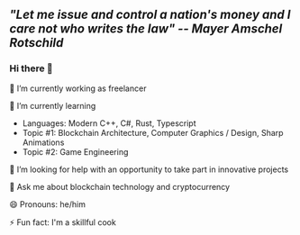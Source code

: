 ## ***"Let me issue and control a nation's money and I care not who writes the law" -- Mayer Amschel Rotschild***

### Hi there 👋

🔭 I’m currently working as freelancer

🌱 I’m currently learning
  - Languages: Modern C++, C#, Rust, Typescript
  - Topic #1: Blockchain Architecture, Computer Graphics / Design, Sharp Animations
  - Topic #2: Game Engineering

🤔 I’m looking for help with an opportunity to take part in innovative projects

💬 Ask me about blockchain technology and cryptocurrency

😄 Pronouns: he/him

⚡ Fun fact: I'm a skillful cook
